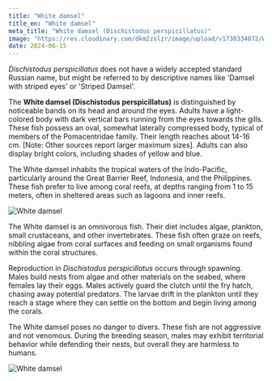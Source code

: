```yaml
---
title: "White damsel"
title_en: "White damsel"
meta_title: "White damsel (Dischistodus perspicillatus)"
image: "https://res.cloudinary.com/dkm2zslzr/image/upload/v1738334872/White_Damsel_3557x2001_hkqwkc.png"
date: 2024-06-15
---
```


*Dischistodus perspicillatus* does not have a widely accepted standard Russian name, but might be referred to by descriptive names like 'Damsel with striped eyes' or 'Striped Damsel'.

The **White damsel (Dischistodus perspicillatus)** is distinguished by noticeable bands on its head and around the eyes. Adults have a light-colored body with dark vertical bars running from the eyes towards the gills. These fish possess an oval, somewhat laterally compressed body, typical of members of the Pomacentridae family. Their length reaches about 14-16 cm. [Note: Other sources report larger maximum sizes]. Adults can also display bright colors, including shades of yellow and blue.

The White damsel inhabits the tropical waters of the Indo-Pacific, particularly around the Great Barrier Reef, Indonesia, and the Philippines. These fish prefer to live among coral reefs, at depths ranging from 1 to 15 meters, often in sheltered areas such as lagoons and inner reefs.

![White damsel](https://res.cloudinary.com/dkm2zslzr/image/upload/v1738334877/White_Damsel_2_iixcyn.png "White damsel")

The White damsel is an omnivorous fish. Their diet includes algae, plankton, small crustaceans, and other invertebrates. These fish often graze on reefs, nibbling algae from coral surfaces and feeding on small organisms found within the coral structures.

Reproduction in *Dischistodus perspicillatus* occurs through spawning. Males build nests from algae and other materials on the seabed, where females lay their eggs. Males actively guard the clutch until the fry hatch, chasing away potential predators. The larvae drift in the plankton until they reach a stage where they can settle on the bottom and begin living among the corals.

The White damsel poses no danger to divers. These fish are not aggressive and not venomous. During the breeding season, males may exhibit territorial behavior while defending their nests, but overall they are harmless to humans.

![White damsel](https://res.cloudinary.com/dkm2zslzr/image/upload/v1738334887/White_Damsel_3_otcwaw.png "White damsel")